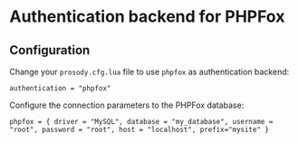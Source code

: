 # Authentication backend for PHPFox

## Configuration

Change your `prosody.cfg.lua` file to use `phpfox` as authentication backend:

```
authentication = "phpfox"

```

Configure the connection parameters to the PHPFox database:

```
phpfox = { driver = "MySQL", database = "my_database", username = "root", password = "root", host = "localhost", prefix="mysite" }
```

